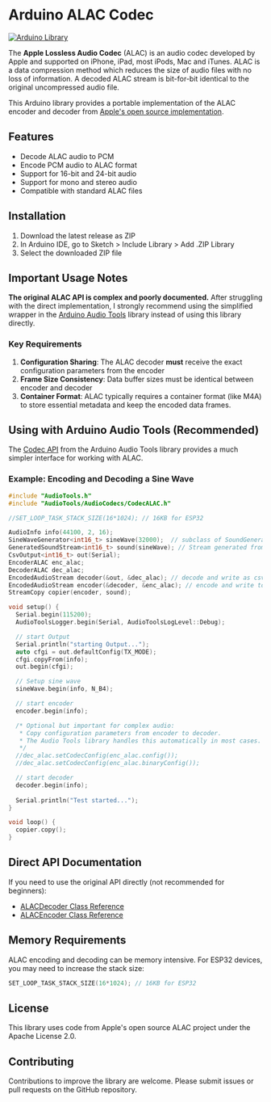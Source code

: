 # Arduino ALAC Codec

[![Arduino Library](https://img.shields.io/badge/Arduino-Library-blue.svg)](https://www.arduino.cc/reference/en/libraries/)

The __Apple Lossless Audio Codec__ (ALAC) is an audio codec developed by Apple and supported on iPhone, iPad, most iPods, Mac and iTunes. ALAC is a data compression method which reduces the size of audio files with no loss of information. A decoded ALAC stream is bit-for-bit identical to the original uncompressed audio file.

This Arduino library provides a portable implementation of the ALAC encoder and decoder from [Apple's open source implementation](https://github.com/macosforge/alac).

## Features

- Decode ALAC audio to PCM
- Encode PCM audio to ALAC format
- Support for 16-bit and 24-bit audio
- Support for mono and stereo audio
- Compatible with standard ALAC files

## Installation

1. Download the latest release as ZIP
2. In Arduino IDE, go to Sketch > Include Library > Add .ZIP Library
3. Select the downloaded ZIP file

## Important Usage Notes

**The original ALAC API is complex and poorly documented.** After struggling with the direct implementation, I strongly recommend using the simplified wrapper in the [Arduino Audio Tools](https://github.com/pschatzmann/arduino-audio-tools) library instead of using this library directly.

### Key Requirements

1. **Configuration Sharing**: The ALAC decoder **must** receive the exact configuration parameters from the encoder
2. **Frame Size Consistency**: Data buffer sizes must be identical between encoder and decoder
3. **Container Format**: ALAC typically requires a container format (like M4A) to store essential metadata and keep the encoded data frames.

## Using with Arduino Audio Tools (Recommended)

The [Codec API](https://github.com/pschatzmann/arduino-audio-tools/wiki/Encoding-and-Decoding-of-Audio) from the Arduino Audio Tools library provides a much simpler interface for working with ALAC.

### Example: Encoding and Decoding a Sine Wave

```C++
#include "AudioTools.h"
#include "AudioTools/AudioCodecs/CodecALAC.h"

//SET_LOOP_TASK_STACK_SIZE(16*1024); // 16KB for ESP32

AudioInfo info(44100, 2, 16);
SineWaveGenerator<int16_t> sineWave(32000);  // subclass of SoundGenerator with max amplitude of 32000
GeneratedSoundStream<int16_t> sound(sineWave); // Stream generated from sine wave
CsvOutput<int16_t> out(Serial);
EncoderALAC enc_alac;
DecoderALAC dec_alac;
EncodedAudioStream decoder(&out, &dec_alac); // decode and write as csv
EncodedAudioStream encoder(&decoder, &enc_alac); // encode and write to decoder
StreamCopy copier(encoder, sound);     

void setup() {
  Serial.begin(115200);
  AudioToolsLogger.begin(Serial, AudioToolsLogLevel::Debug);

  // start Output
  Serial.println("starting Output...");
  auto cfgi = out.defaultConfig(TX_MODE);
  cfgi.copyFrom(info);
  out.begin(cfgi);

  // Setup sine wave
  sineWave.begin(info, N_B4);

  // start encoder
  encoder.begin(info);

  /* Optional but important for complex audio:
   * Copy configuration parameters from encoder to decoder.
   * The Audio Tools library handles this automatically in most cases.
   */
  //dec_alac.setCodecConfig(enc_alac.config()); 
  //dec_alac.setCodecConfig(enc_alac.binaryConfig());

  // start decoder
  decoder.begin(info);
  
  Serial.println("Test started...");
}

void loop() { 
  copier.copy();
}
```

## Direct API Documentation

If you need to use the original API directly (not recommended for beginners):

- [ALACDecoder Class Reference](https://pschatzmann.github.io/codec-alac/html/classALACDecoder.html)
- [ALACEncoder Class Reference](https://pschatzmann.github.io/codec-alac/html/classALACEncoder.html)

## Memory Requirements

ALAC encoding and decoding can be memory intensive. For ESP32 devices, you may need to increase the stack size:

```C++
SET_LOOP_TASK_STACK_SIZE(16*1024); // 16KB for ESP32
```

## License

This library uses code from Apple's open source ALAC project under the Apache License 2.0.

## Contributing

Contributions to improve the library are welcome. Please submit issues or pull requests on the GitHub repository.


